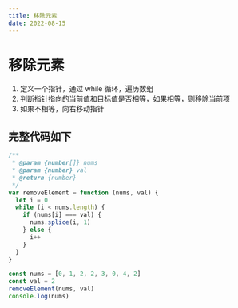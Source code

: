 ```yaml
---
title: 移除元素
date: 2022-08-15
---
```


# 移除元素

1. 定义一个指针，通过 while 循环，遍历数组
2. 判断指针指向的当前值和目标值是否相等，如果相等，则移除当前项
3. 如果不相等，向右移动指针

## 完整代码如下

```javascript
/**
 * @param {number[]} nums
 * @param {number} val
 * @return {number}
 */
var removeElement = function (nums, val) {
  let i = 0
  while (i < nums.length) {
    if (nums[i] === val) {
      nums.splice(i, 1)
    } else {
      i++
    }
  }
}

const nums = [0, 1, 2, 2, 3, 0, 4, 2]
const val = 2
removeElement(nums, val)
console.log(nums)
```
